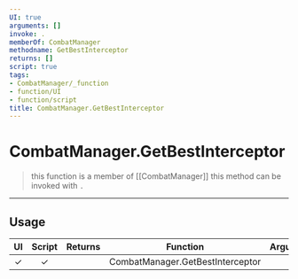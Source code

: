 ```yaml
---
UI: true
arguments: []
invoke: .
memberOf: CombatManager
methodname: GetBestInterceptor
returns: []
script: true
tags:
- CombatManager/_function
- function/UI
- function/script
title: CombatManager.GetBestInterceptor
---
```

# CombatManager.GetBestInterceptor
> this function is a member of [[CombatManager]]
> this method can be invoked with `.`
-----
## Usage
|  UI | Script | Returns | Function | Arguments |
|:---:|:------:|-------:|:--------:|:---------|
|✓|✓||CombatManager.GetBestInterceptor||
